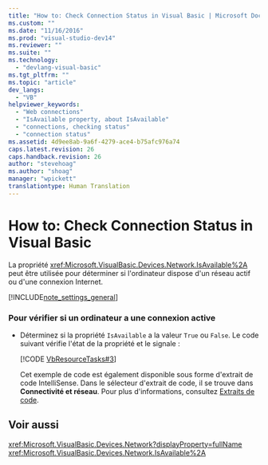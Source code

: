 ```yaml
---
title: "How to: Check Connection Status in Visual Basic | Microsoft Docs"
ms.custom: ""
ms.date: "11/16/2016"
ms.prod: "visual-studio-dev14"
ms.reviewer: ""
ms.suite: ""
ms.technology: 
  - "devlang-visual-basic"
ms.tgt_pltfrm: ""
ms.topic: "article"
dev_langs: 
  - "VB"
helpviewer_keywords: 
  - "Web connections"
  - "IsAvailable property, about IsAvailable"
  - "connections, checking status"
  - "connection status"
ms.assetid: 4d9ee8ab-9a6f-4279-ace4-b75afc976a74
caps.latest.revision: 26
caps.handback.revision: 26
author: "stevehoag"
ms.author: "shoag"
manager: "wpickett"
translationtype: Human Translation
---
```

# How to: Check Connection Status in Visual Basic
La propriété <xref:Microsoft.VisualBasic.Devices.Network.IsAvailable%2A> peut être utilisée pour déterminer si l'ordinateur dispose d'un réseau actif ou d'une connexion Internet.  
  
 [!INCLUDE[note_settings_general](../../../../csharp/language-reference/compiler-messages/includes/note_settings_general_md.md)]  
  
### Pour vérifier si un ordinateur a une connexion active  
  
-   Déterminez si la propriété `IsAvailable` a la valeur `True` ou `False`.  Le code suivant vérifie l'état de la propriété et le signale :  
  
     [!CODE [VbResourceTasks#3](../CodeSnippet/VS_Snippets_VBCSharp/VbResourceTasks#3)]  
  
     Cet exemple de code est également disponible sous forme d'extrait de code IntelliSense.  Dans le sélecteur d'extrait de code, il se trouve dans **Connectivité et réseau**.  Pour plus d'informations, consultez [Extraits de code](/visual-studio/ide/code-snippets).  
  
## Voir aussi  
 <xref:Microsoft.VisualBasic.Devices.Network?displayProperty=fullName>   
 <xref:Microsoft.VisualBasic.Devices.Network.IsAvailable%2A>
